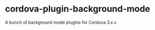 cordova-plugin-background-mode
==============================

A bunch of background mode plugins for Cordova 3.x.x 
